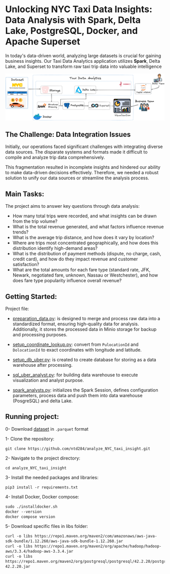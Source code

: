 # Unlocking NYC Taxi Data Insights: Data Analysis with Spark, Delta Lake, PostgreSQL, Docker, and Apache Superset

In today's data-driven world, analyzing large datasets is crucial for gaining business insights. Our Taxi Data Analytics application utilizes <b>Spark</b>, Delta Lake, and Superset to transform raw taxi trip data into valuable intelligence

<p align="center">
  <img src="images/background.png" alt="Wallpaper">
</p>

## The Challenge: Data Integration Issues

Initially, our operations faced significant challenges with integrating diverse data sources. The disparate systems and formats made it difficult to compile and analyze trip data comprehensively.

This fragmentation resulted in incomplete insights and hindered our ability to make data-driven decisions effectively. Therefore, we needed a robust solution to unify our data sources or streamline the analysis process.

## Main Tasks:

The project aims to answer key questions through data analysis:

- How many total trips were recorded, and what insights can be drawn from the trip volume?
- What is the total revenue generated, and what factors influence revenue trends?
- What is the average trip distance, and how does it vary by location?
- Where are trips most concentrated geographically, and how does this distribution identify high-demand areas?
- What is the distribution of payment methods (dispute, no charge, cash, credit card), and how do they impact revenue and customer satisfaction?
- What are the total amounts for each fare type (standard rate, JFK, Newark, negotiated fare, unknown, Nassau or Westchester), and how does fare type popularity influence overall revenue?

## Getting Started:

Project file:

- [preparation_data.py](preparation_data.py):  is designed to merge and process raw data into a standardized format, ensuring high-quality data for analysis. Additionally, it stores the processed data in Minio storage for backup and processing purposes.

- [setup_coordinate_lookup.py](setup_coordinate_lookup.py): convert from `PulocationId` and `DolocationId` to exact coordinates with longitude and latitude.

- [setup_db_uber.py](setup_db_uber.py): is created to create database for storing as a data warehouse after processing.

- [sql_uber_analyst.py](sql_uber_analyst.py): for building data warehouse to execute visualization and analyst purpose. 

- [spark_analysts.py](spark_analysts.py): initializes the Spark Session, defines configuration parameters, process data and push them into data warehouse (PosgreSQL) and delta Lake.
 
## Running project:

0- Download [dataset](https://www.nyc.gov/site/tlc/about/tlc-trip-record-data.page) in `.parquet` format

1- Clone the repository:

```
git clone https://github.com/ntd284/analyze_NYC_taxi_insight.git
```

2- Navigate to the project directory:

```
cd analyze_NYC_taxi_insight
```

3- Install the needed packages and libraries:

```
pip3 install -r requirements.txt
```

4- Install Docker, Docker compose:

```
sudo ./installdocker.sh
docker --version
docker compose version
```

5- Download specific files in libs folder:

```
curl -o libs https://repo1.maven.org/maven2/com/amazonaws/aws-java-sdk-bundle/1.12.260/aws-java-sdk-bundle-1.12.260.jar
curl -o libs https://repo1.maven.org/maven2/org/apache/hadoop/hadoop-aws/3.3.4/hadoop-aws-3.3.4.jar
curl -o libs https://repo1.maven.org/maven2/org/postgresql/postgresql/42.2.20/postgresql-42.2.20.jar
```
